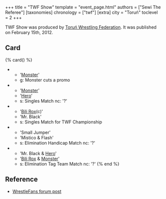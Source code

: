 +++
title = "TWF Show"
template = "event_page.html"
authors = ["Sewi The Referee"]
[taxonomies]
chronology = ["twf"]
[extra]
city = "Toruń"
toclevel = 2
+++

TWF Show was produced by [Toruń Wrestling Federation](@/o/twf.md). It was published on February 15th, 2012.

## Card

{% card() %}
- - '[Monster](@/w/chris-hunter.md)'
  - g: Monster cuts a promo
- - '[Monster](@/w/chris-hunter.md)'
  - '[Hero](@/w/pj-blake.md)'
  - s: Singles Match
    nc: '?'
- - '[Bili Rox](@/w/corin-mear.md)(c)'
  - 'Mr. Black'
  - s: Singles Match for TWF Championship
- - 'Small Jumper'
  - 'Mistico & Flash'
  - s: Elimination Handicap Match
    nc: '?'
- - 'Mr. Black & [Hero](@/w/pj-blake.md)'
  - '[Bili Rox](@/w/corin-mear.md) & [Monster](@/w/chris-hunter.md)'
  - s: Elimination Tag Team Match
    nc: '?'
{% end %}

## Reference 

* [WrestleFans forum post](https://wrestlefans.pl/forum/viewtopic.php?f=59&t=27950)
